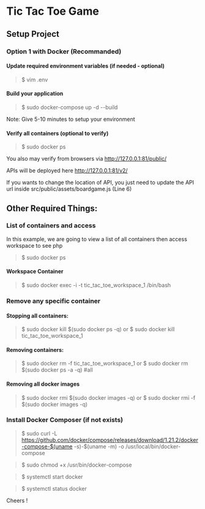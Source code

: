 
# Tic Tac Toe Game

## Setup Project 

### Option 1 with Docker (Recommanded)

#### Update required environment variables (if needed - optional)

> $ vim .env


#### Build your application

> $ sudo docker-compose up -d --build

Note: Give 5-10 minutes to setup your environment


#### Verify all containers (optional to verify)

> $ sudo docker ps


You also may verify from browsers via http://127.0.0.1:81/public/

APIs will be deployed here http://127.0.0.1:81/v2/

If you wants to change the location of API, you just need to update the API url inside src/public/assets/boardgame.js (Line 6)




## Other Required Things:


### List of containers and access

In this example, we are going to view a list of all containers then access workspace to see php

> $ sudo docker ps


#### Workspace Container
> $ sudo docker exec -i -t tic_tac_toe_workspace_1 /bin/bash


### Remove any specific container

#### Stopping all containers:
> $ sudo docker kill $(sudo docker ps -q)
or
> $ sudo docker kill tic_tac_toe_workspace_1

#### Removing containers:
> $ sudo docker rm -f tic_tac_toe_workspace_1
or 
> $ sudo docker rm $(sudo docker ps -a -q) #all

#### Removing all docker images
> $ sudo docker rmi $(sudo docker images -q)
or
> $ sudo docker rmi -f $(sudo docker images -q)


### Install Docker Composer (if not exists)

> $ sudo curl -L https://github.com/docker/compose/releases/download/1.21.2/docker-compose-$(uname -s)-$(uname -m) -o /usr/local/bin/docker-compose

> $ sudo chmod +x /usr/bin/docker-compose

> $ systemctl start docker

> $ systemctl status docker


Cheers !

